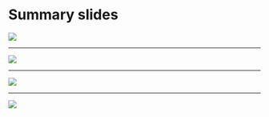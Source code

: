 # Summary slides


![](./Slide1.JPG)

---

![](./Slide2.JPG)

---

![](./Slide3.JPG)

---

![](./Slide4.JPG)
